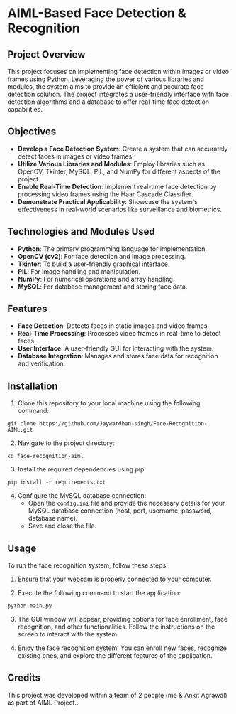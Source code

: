 # AIML-Based Face Detection & Recognition

## Project Overview

This project focuses on implementing face detection within images or video frames using Python. Leveraging the power of various libraries and modules, the system aims to provide an efficient and accurate face detection solution. The project integrates a user-friendly interface with face detection algorithms and a database to offer real-time face detection capabilities.

## Objectives

- **Develop a Face Detection System**: Create a system that can accurately detect faces in images or video frames.
- **Utilize Various Libraries and Modules**: Employ libraries such as OpenCV, Tkinter, MySQL, PIL, and NumPy for different aspects of the project.
- **Enable Real-Time Detection**: Implement real-time face detection by processing video frames using the Haar Cascade Classifier.
- **Demonstrate Practical Applicability**: Showcase the system's effectiveness in real-world scenarios like surveillance and biometrics.

## Technologies and Modules Used

- **Python**: The primary programming language for implementation.
- **OpenCV (cv2)**: For face detection and image processing.
- **Tkinter**: To build a user-friendly graphical interface.
- **PIL**: For image handling and manipulation.
- **NumPy**: For numerical operations and array handling.
- **MySQL**: For database management and storing face data.

## Features

- **Face Detection**: Detects faces in static images and video frames.
- **Real-Time Processing**: Processes video frames in real-time to detect faces.
- **User Interface**: A user-friendly GUI for interacting with the system.
- **Database Integration**: Manages and stores face data for recognition and verification.

## Installation

1. Clone this repository to your local machine using the following command:
```
git clone https://github.com/Jaywardhan-singh/Face-Recognition-AIML.git
```

2. Navigate to the project directory:
```
cd face-recognition-aiml
```

3. Install the required dependencies using pip:
```
pip install -r requirements.txt
```
4. Configure the MySQL database connection:
   - Open the `config.ini` file and provide the necessary details for your MySQL database connection (host, port, username, password, database name).
   - Save and close the file.
     
## Usage

To run the face recognition system, follow these steps:

1. Ensure that your webcam is properly connected to your computer.

2. Execute the following command to start the application:
```
python main.py
```

3. The GUI window will appear, providing options for face enrollment, face recognition, and other functionalities. Follow the instructions on the screen to interact with the system.

4. Enjoy the face recognition system! You can enroll new faces, recognize existing ones, and explore the different features of the application.

## Credits

This project was developed within a team of 2 people (me & Ankit Agrawal) as part of AIML Project..

